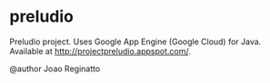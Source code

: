 preludio
========

Preludio project.
Uses Google App Engine (Google Cloud) for Java.
Available at http://projectpreludio.appspot.com/.

@author Joao Reginatto
